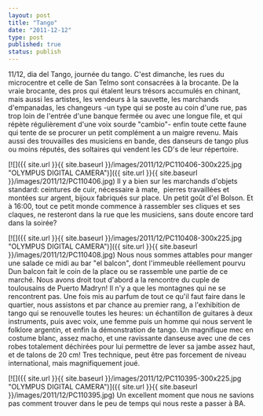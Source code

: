 ```yaml
---
layout: post
title: "Tango"
date: "2011-12-12"
type: post
published: true
status: publish
---
```


11/12, dia del Tango, journée du tango. C'est dimanche, les rues du microcentre et celle de San Telmo sont consacrées à la brocante. De la vraie brocante, des pros qui étalent leurs trésors accumulés en chinant, mais aussi les artistes, les vendeurs à la sauvette, les marchands d'empanadas, les changeurs -un type qui se poste au coin d'une rue, pas trop loin de l'entrée d'une banque fermée ou avec une longue file, et qui répète régulièrement d'une voix sourde "cambio"- enfin toute cette faune qui tente de se procurer un petit complément a un maigre revenu. Mais aussi des trouvailles des musiciens en bande, des danseurs de tango plus ou moins réputés, des soltaires qui vendent les CD's de leur répertoire.

[![]({{ site.url }}{{ site.baseurl }}/images/2011/12/PC110406-300x225.jpg "OLYMPUS DIGITAL CAMERA")]({{ site.url }}{{ site.baseurl }}/images/2011/12/PC110406.jpg) Il y a bien sur les marchands d'objets standard: ceintures de cuir, nécessaire à mate,  pierres travaillées et montées sur argent, bijoux fabriqués sur place. Un petit goût d'el Bolson. Et à 16:00, tout ce petit monde commence à rassembler ses cliques et ses claques, ne resteront dans la rue que les musiciens, sans doute encore tard dans la soirée?

[![]({{ site.url }}{{ site.baseurl }}/images/2011/12/PC110408-300x225.jpg "OLYMPUS DIGITAL CAMERA")]({{ site.url }}{{ site.baseurl }}/images/2011/12/PC110408.jpg) Nous nous sommes attables pour manger une salade ce midi au bar "el balcon", dont l'immeuble réellement pourvu Dun balcon fait le coin de la place ou se rassemble une partie de ce marché. Nous avons droit tout d'abord a la rencontre du cuple de toulousains de Puerto Madryn! Il n'y a que les montagnes qui ne se rencontrent pas. Une fois mis au parfum de tout ce qu'il faut faire dans le quartier, nous assistons et par chance au premier rang, a l'exhibition de tango qui se renouvelle toutes les heures: un échantillon de guitares à deux instruments, puis avec voix, une femme puis un homme qui nous servent le folklore argentin, et enfin la démonstration de tango. Un magnifique mec en costume blanc, assez macho, et une ravissante danseuse avec une de ces robes totalement déchirées pour lui permettre de lever sa jambe assez haut, et de talons de 20 cm! Tres technique, peut être pas forcement de niveau international, mais magnifiquement joué.

[![]({{ site.url }}{{ site.baseurl }}/images/2011/12/PC110395-300x225.jpg "OLYMPUS DIGITAL CAMERA")]({{ site.url }}{{ site.baseurl }}/images/2011/12/PC110395.jpg) Un excellent moment que nous ne savions pas comment trouver dans le peu de temps qui nous reste a passer à BA.
